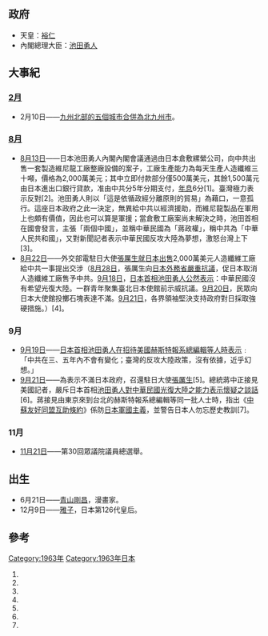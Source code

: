 ## 政府

  - 天皇：[裕仁](https://zh.wikipedia.org/wiki/裕仁 "wikilink")
  - 內閣總理大臣：[池田勇人](../Page/池田勇人.md "wikilink")

## 大事紀

### [2月](https://zh.wikipedia.org/wiki/2月 "wikilink")

  - 2月10日——[九州北部的五個城市合併為](https://zh.wikipedia.org/wiki/九州 "wikilink")[北九州市](../Page/北九州市.md "wikilink")。

### [8月](../Page/8月.md "wikilink")

  - [8月13日](../Page/8月13日.md "wikilink")——日本池田勇人內閣內閣會議通過由日本倉敷縲縈公司，向中共出售一套製造維尼龍工廠整廠設備的案子，工廠生產能力為每天生產人造纖維三十噸，價格為2,000萬美元；其中立即付款部分僅500萬美元，其餘1,500萬元由日本進出口銀行貸款，准由中共分5年分期支付，[年息](https://zh.wikipedia.org/wiki/年息 "wikilink")6分\[1\]。臺灣極力表示反對\[2\]。池田勇人則以「這是依循政經分離原則的貿易」為藉口，一意孤行。這座日本政府之此一決定，無異給中共以經濟援助，而維尼龍製品在軍用上也頗有價值，因此也可以算是軍援；當倉敷工廠案尚未解決之時，池田首相在國會發言，主張「兩個中國」，並稱中華民國為「蔣政權」，稱中共為「中華人民共和國」，又對新聞記者表示中華民國反攻大陸為夢想，激怒台灣上下\[3\]。
  - [8月22日](../Page/8月22日.md "wikilink")——外交部電駐日大使[張厲生就日本出售](../Page/張厲生.md "wikilink")2,000萬美元人造纖維工廠給中共一事提出交涉（[8月28日](../Page/8月28日.md "wikilink")，張厲生向[日本外務省嚴重抗議](../Page/日本外務省.md "wikilink")，促日本取消人造纖維工廠售予中共。[9月18日](../Page/9月18日.md "wikilink")，[日本首相](https://zh.wikipedia.org/wiki/日本首相 "wikilink")[池田勇人公然表示](../Page/池田勇人.md "wikilink")：中華民國沒有希望光復大陸。一群青年聚集臺北日本使館前示威抗議。[9月20日](../Page/9月20日.md "wikilink")，民眾向日本大使館投擲石塊表達不滿。[9月21日](../Page/9月21日.md "wikilink")，各界領袖堅決支持政府對日採取強硬措施。）\[4\]。

### 9月

  - [9月19日](../Page/9月19日.md "wikilink")——[日本首相](https://zh.wikipedia.org/wiki/日本首相 "wikilink")[池田勇人在招待美國](../Page/池田勇人.md "wikilink")[赫斯特報系](../Page/赫斯特国际集团.md "wikilink")[總編輯等人時表示](https://zh.wikipedia.org/wiki/總編輯 "wikilink")﹕「中共在三、五年內不會有變化；臺灣的反攻大陸政策，沒有依據，近乎幻想。」
  - [9月21日](../Page/9月21日.md "wikilink")——為表示不滿日本政府，召還駐日大使[張厲生](../Page/張厲生.md "wikilink")\[5\]。總統蔣中正接見美國記者，嚴斥日本首相[池田勇人對中華民國光復大陸之能力表示懷疑之談話](../Page/池田勇人.md "wikilink")\[6\]。蔣接見由東京來到台北的赫斯特報系總編輯等同一批人士時，指出《[中蘇友好同盟互助條約](https://zh.wikipedia.org/wiki/中蘇友好同盟互助條約 "wikilink")》係防[日本軍國主義](../Page/日本軍國主義.md "wikilink")，並警告日本人勿忘歷史教訓\[7\]。

### 11月

  - [11月21日](../Page/11月21日.md "wikilink")——第30回眾議院議員總選舉。

## 出生

  - 6月21日——[青山剛昌](../Page/青山剛昌.md "wikilink")，漫畫家。
  - 12月9日——[雅子](https://zh.wikipedia.org/wiki/雅子 "wikilink")，日本第126代皇后。

## 參考

[Category:1963年](https://zh.wikipedia.org/wiki/Category:1963年 "wikilink")
[Category:1963年日本](https://zh.wikipedia.org/wiki/Category:1963年日本 "wikilink")

1.

2.

3.
4.

5.
6.
7.